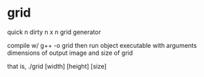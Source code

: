 # grid
quick n dirty n x n grid generator 

compile w/ g++ -o grid
then run object executable with arguments dimensions of output image and size of grid

that is, ./grid [width] [height] [size]
